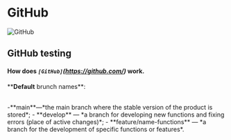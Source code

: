 # GitHub

![GitHub](https://visualmodo.com/wp-content/uploads/2018/04/Using-GitHub-To-Improve-Workflow-3.jpg)

## GitHub testing

#### How does *<code>[GitHub]</code>(https://github.com/)* work.

<p>**<strong>Default</strong> brunch names**:</p>
<br>
-**main**—*the main branch where the stable version of the product is stored*;
- **develop** — *a branch for developing new functions and fixing errors (place of active changes)*;
- **feature/name-functions** — *a branch for the development of specific functions or features*.
